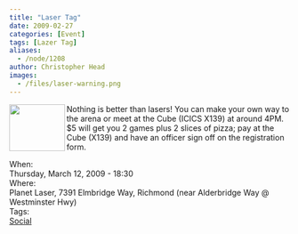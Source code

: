 ```yaml
---
title: "Laser Tag"
date: 2009-02-27
categories: [Event]
tags: [Lazer Tag]
aliases:
  - /node/1208
author: Christopher Head
images:
  - /files/laser-warning.png
---
```


<div class="field field-name-body field-type-text-with-summary field-label-hidden"><div class="field-items"><div class="field-item even"><p><img src="/files/laser-warning.png" align="left" width="100" height="84">Nothing is better than lasers! You can make your own way to the arena or meet at the Cube (ICICS X139) at around 4PM. $5 will get you 2 games plus 2 slices of pizza; pay at the Cube (X139) and have an officer sign off on the registration form.</p>
</div></div></div><div class="field field-name-field-dates field-type-datetime field-label-above"><div class="field-label">When:&#xA0;</div><div class="field-items"><div class="field-item even"><span class="date-display-single">Thursday, March 12, 2009 - 18:30</span></div></div></div><div class="field field-name-field-location field-type-text field-label-above"><div class="field-label">Where:&#xA0;</div><div class="field-items"><div class="field-item even">Planet Laser, 7391 Elmbridge Way, Richmond (near Alderbridge Way @ Westminster Hwy)</div></div></div>    <footer>
    <div class="field field-name-field-tags field-type-taxonomy-term-reference field-label-above"><div class="field-label">Tags:&#xA0;</div><div class="field-items"><div class="field-item even"><a href="/social">Social</a></div></div></div>      </footer>
